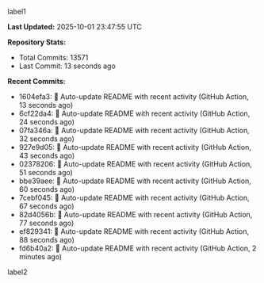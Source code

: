 
label1 
<!-- ACTIVITY_START -->
**Last Updated:** 2025-10-01 23:47:55 UTC

**Repository Stats:**
- Total Commits: 13571
- Last Commit: 13 seconds ago

**Recent Commits:**
- 1604efa3: 🤖 Auto-update README with recent activity (GitHub Action, 13 seconds ago)
- 6cf22da4: 🤖 Auto-update README with recent activity (GitHub Action, 24 seconds ago)
- 07fa346a: 🤖 Auto-update README with recent activity (GitHub Action, 32 seconds ago)
- 927e9d05: 🤖 Auto-update README with recent activity (GitHub Action, 43 seconds ago)
- 02378206: 🤖 Auto-update README with recent activity (GitHub Action, 51 seconds ago)
- bbe39aee: 🤖 Auto-update README with recent activity (GitHub Action, 60 seconds ago)
- 7cebf045: 🤖 Auto-update README with recent activity (GitHub Action, 67 seconds ago)
- 82d4056b: 🤖 Auto-update README with recent activity (GitHub Action, 77 seconds ago)
- ef829341: 🤖 Auto-update README with recent activity (GitHub Action, 88 seconds ago)
- fd6b40a2: 🤖 Auto-update README with recent activity (GitHub Action, 2 minutes ago)
<!-- ACTIVITY_END -->

label2
